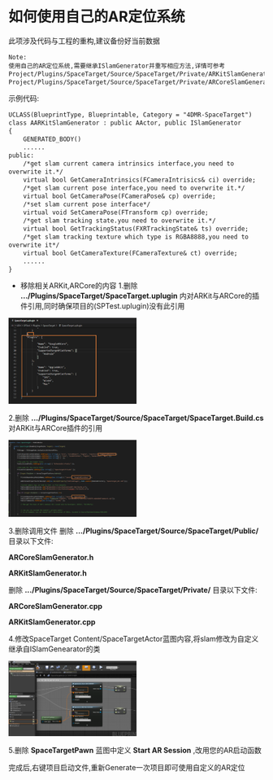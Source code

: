 # 如何使用自己的AR定位系统

此项涉及代码与工程的重构,建议备份好当前数据

	Note:
	使用自己的AR定位系统,需要继承ISlamGenerator并重写相应方法,详情可参考
	Project/Plugins/SpaceTarget/Source/SpaceTarget/Private/ARKitSlamGenerator.h
	Project/Plugins/SpaceTarget/Source/SpaceTarget/Private/ARCoreSlamGenerator.h

示例代码:

```
UCLASS(BlueprintType, Blueprintable, Category = "4DMR-SpaceTarget")
class AARKitSlamGenerator : public AActor, public ISlamGenerator
{
	GENERATED_BODY()
	......
public:
	/*get slam current camera intrinsics interface,you need to overwrite it.*/
	virtual bool GetCameraIntrinsics(FCameraIntrisics& ci) override;
	/*get slam current pose interface,you need to overwrite it.*/
	virtual bool GetCameraPose(FCameraPose& cp) override;
	/*set slam current pose interface*/
	virtual void SetCameraPose(FTransform cp) override;
	/*get slam tracking state.you need to overwrite it.*/
	virtual bool GetTrackingStatus(FXRTrackingState& ts) override;
	/*get slam tracking texture which type is RGBA8888,you need to overwrite it*/
	virtual bool GetCameraTexture(FCameraTexture& ct) override;
	......
}
```

- 移除相关ARKit,ARCore的内容
1.删除 **.../Plugins/SpaceTarget/SpaceTarget.uplugin** 内对ARKit与ARCore的插件引用,同时确保项目的(SPTest.uplugin)没有此引用

<img src=doc/ueimgs/60dd34b02b3e4.png width = "50%"  alt="image.png"/>

2.删除 **.../Plugins/SpaceTarget/Source/SpaceTarget/SpaceTarget.Build.cs** 对ARKit与ARCore插件的引用

<img src=doc/ueimgs/60dd353eefce5.png width = "50%"  alt="image.png"/>

3.删除调用文件
删除 **.../Plugins/SpaceTarget/Source/SpaceTarget/Public/** 目录以下文件:

 **ARCoreSlamGenerator.h**

 **ARKitSlamGenerator.h**

删除 **.../Plugins/SpaceTarget/Source/SpaceTarget/Private/** 目录以下文件:

 **ARCoreSlamGenerator.cpp**

 **ARKitSlamGenerator.cpp**

4.修改SpaceTarget Content/SpaceTargetActor蓝图内容,将slam修改为自定义继承自ISlamGenearator的类

<img src=doc/ueimgs/60dd374144a58.png width = "50%"  alt="image.png"/>


5.删除 **SpaceTargetPawn** 蓝图中定义 **Start AR Session** ,改用您的AR启动函数

完成后,右键项目启动文件,重新Generate一次项目即可使用自定义的AR定位